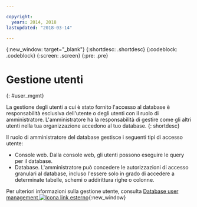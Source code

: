 ```yaml
---

copyright:
  years: 2014, 2018
lastupdated: "2018-03-14"

---
```


<!-- Attribute definitions --> 
{:new_window: target="_blank"}
{:shortdesc: .shortdesc}
{:codeblock: .codeblock}
{:screen: .screen}
{:pre: .pre}

# Gestione utenti 
{: #user_mgmt}

La gestione degli utenti a cui è stato fornito l'accesso al database è responsabilità esclusiva dell'utente o degli utenti con il ruolo di amministratore. L'amministratore ha la responsabilità di gestire come gli altri utenti nella tua organizzazione accedono al tuo database.
{: shortdesc}

Il ruolo di amministratore del database gestisce i seguenti tipi di accesso utente:  
* Console web. Dalla console web, gli utenti possono eseguire le query per il database. 
* Database. L'amministratore può concedere le autorizzazioni di accesso granulari al database, incluso l'essere solo in grado di accedere a determinate tabelle, schemi o addirittura righe o colonne.  

Per ulteriori informazioni sulla gestione utente, consulta [Database user management ![Icona link esterno](../../icons/launch-glyph.svg "Icona link esterno")](https://www.ibm.com/support/knowledgecenter/SS6NHC/com.ibm.swg.im.dashdb.security.doc/doc/user_mgmnt.html){:new_window} 
